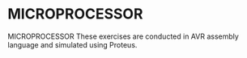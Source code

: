 # MICROPROCESSOR
MICROPROCESSOR
These exercises are conducted in AVR assembly language and simulated using Proteus.






